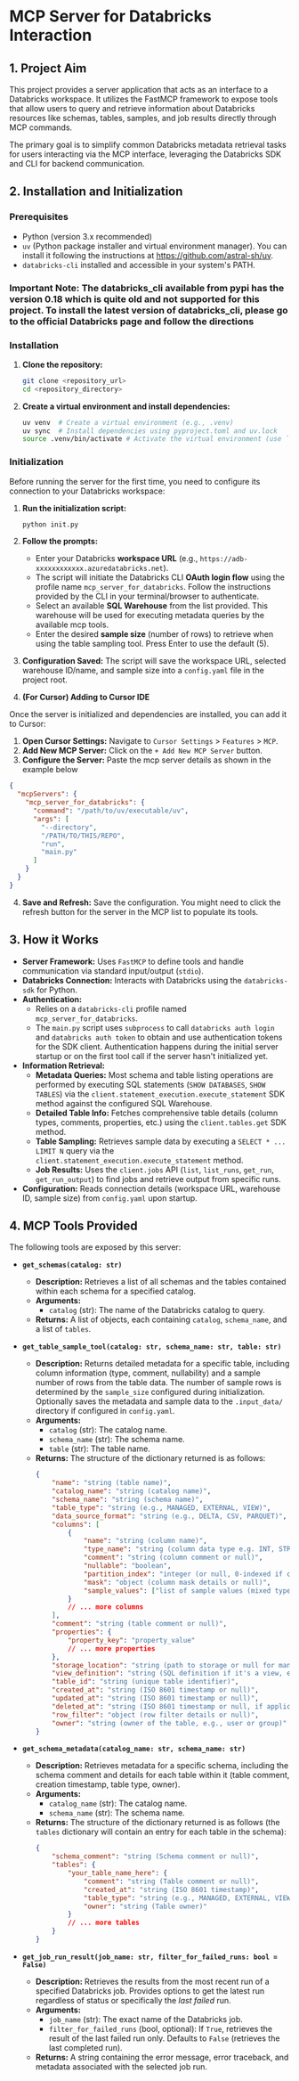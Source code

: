 # MCP Server for Databricks Interaction

## 1. Project Aim

This project provides a server application that acts as an interface to a Databricks workspace. It utilizes the FastMCP framework to expose tools that allow users to query and retrieve information about Databricks resources like schemas, tables, samples, and job results directly through MCP commands.

The primary goal is to simplify common Databricks metadata retrieval tasks for users interacting via the MCP interface, leveraging the Databricks SDK and CLI for backend communication.

## 2. Installation and Initialization

### Prerequisites

*   Python (version 3.x recommended)
*   `uv` (Python package installer and virtual environment manager). You can install it following the instructions at https://github.com/astral-sh/uv.
*   `databricks-cli` installed and accessible in your system\'s PATH.
### **Important Note:** The databricks_cli available from pypi has the version 0.18 which is quite old and not supported for this project. To install the latest version of databricks_cli, please go to the official Databricks page and follow the directions 

### Installation

1.  **Clone the repository:**
    ```bash
    git clone <repository_url>
    cd <repository_directory>
    ```
2.  **Create a virtual environment and install dependencies:**
    ```bash
    uv venv  # Create a virtual environment (e.g., .venv)
    uv sync  # Install dependencies using pyproject.toml and uv.lock
    source .venv/bin/activate # Activate the virtual environment (use `.venv\\Scripts\\activate` on Windows)
    ```

### Initialization

Before running the server for the first time, you need to configure its connection to your Databricks workspace:

1.  **Run the initialization script:**
    ```bash
    python init.py
    ```
2.  **Follow the prompts:**
    *   Enter your Databricks **workspace URL** (e.g., `https://adb-xxxxxxxxxxxx.azuredatabricks.net`).
    *   The script will initiate the Databricks CLI **OAuth login flow** using the profile name `mcp_server_for_databricks`. Follow the instructions provided by the CLI in your terminal/browser to authenticate.
    *   Select an available **SQL Warehouse** from the list provided. This warehouse will be used for executing metadata queries by the available mcp tools.
    *   Enter the desired **sample size** (number of rows) to retrieve when using the table sampling tool. Press Enter to use the default (5).
3.  **Configuration Saved:** The script will save the workspace URL, selected warehouse ID/name, and sample size into a `config.yaml` file in the project root.

4. **(For Cursor) Adding to Cursor IDE**

Once the server is initialized and dependencies are installed, you can add it to Cursor:

1.  **Open Cursor Settings:** Navigate to `Cursor Settings` > `Features` > `MCP`.
2.  **Add New MCP Server:** Click on the `+ Add New MCP Server` button.
3.  **Configure the Server:**
    Paste the mcp server details as shown in the example below
```json
{
  "mcpServers": {
    "mcp_server_for_databricks": {
      "command": "/path/to/uv/executable/uv",
      "args": [
        "--directory",
        "/PATH/TO/THIS/REPO",
        "run",
        "main.py"
      ]
    }
  }
}
```

4.  **Save and Refresh:** Save the configuration. You might need to click the refresh button for the server in the MCP list to populate its tools.

## 3. How it Works

*   **Server Framework:** Uses `FastMCP` to define tools and handle communication via standard input/output (`stdio`).
*   **Databricks Connection:** Interacts with Databricks using the `databricks-sdk` for Python.
*   **Authentication:**
    *   Relies on a `databricks-cli` profile named `mcp_server_for_databricks`.
    *   The `main.py` script uses `subprocess` to call `databricks auth login` and `databricks auth token` to obtain and use authentication tokens for the SDK client. Authentication happens during the initial server startup or on the first tool call if the server hasn't initialized yet.
*   **Information Retrieval:**
    *   **Metadata Queries:** Most schema and table listing operations are performed by executing SQL statements (`SHOW DATABASES`, `SHOW TABLES`) via the `client.statement_execution.execute_statement` SDK method against the configured SQL Warehouse.
    *   **Detailed Table Info:** Fetches comprehensive table details (column types, comments, properties, etc.) using the `client.tables.get` SDK method.
    *   **Table Sampling:** Retrieves sample data by executing a `SELECT * ... LIMIT N` query via the `client.statement_execution.execute_statement` method.
    *   **Job Results:** Uses the `client.jobs` API (`list`, `list_runs`, `get_run`, `get_run_output`) to find jobs and retrieve output from specific runs.
*   **Configuration:** Reads connection details (workspace URL, warehouse ID, sample size) from `config.yaml` upon startup.

## 4. MCP Tools Provided

The following tools are exposed by this server:

*   **`get_schemas(catalog: str)`**
    *   **Description:** Retrieves a list of all schemas and the tables contained within each schema for a specified catalog.
    *   **Arguments:**
        *   `catalog` (str): The name of the Databricks catalog to query.
    *   **Returns:** A list of objects, each containing `catalog`, `schema_name`, and a list of `tables`.

*   **`get_table_sample_tool(catalog: str, schema_name: str, table: str)`**
    *   **Description:** Returns detailed metadata for a specific table, including column information (type, comment, nullability) and a sample number of rows from the table data. The number of sample rows is determined by the `sample_size` configured during initialization. Optionally saves the metadata and sample data to the `.input_data/` directory if configured in `config.yaml`.
    *   **Arguments:**
        *   `catalog` (str): The catalog name.
        *   `schema_name` (str): The schema name.
        *   `table` (str): The table name.
    *   **Returns:** The structure of the dictionary returned is as follows:
        ```json
        {
            "name": "string (table name)",
            "catalog_name": "string (catalog name)",
            "schema_name": "string (schema name)",
            "table_type": "string (e.g., MANAGED, EXTERNAL, VIEW)",
            "data_source_format": "string (e.g., DELTA, CSV, PARQUET)",
            "columns": [
                {
                    "name": "string (column name)",
                    "type_name": "string (column data type e.g. INT, STRING)",
                    "comment": "string (column comment or null)",
                    "nullable": "boolean",
                    "partition_index": "integer (or null, 0-indexed if column is a partition column)",
                    "mask": "object (column mask details or null)",
                    "sample_values": ["list of sample values (mixed types)"]
                }
                // ... more columns
            ],
            "comment": "string (table comment or null)",
            "properties": {
                "property_key": "property_value"
                // ... more properties
            },
            "storage_location": "string (path to storage or null for managed tables/views)",
            "view_definition": "string (SQL definition if it's a view, else null)",
            "table_id": "string (unique table identifier)",
            "created_at": "string (ISO 8601 timestamp or null)",
            "updated_at": "string (ISO 8601 timestamp or null)",
            "deleted_at": "string (ISO 8601 timestamp or null, if applicable)",
            "row_filter": "object (row filter details or null)",
            "owner": "string (owner of the table, e.g., user or group)"
        }
        ```

*   **`get_schema_metadata(catalog_name: str, schema_name: str)`**
    *   **Description:** Retrieves metadata for a specific schema, including the schema comment and details for each table within it (table comment, creation timestamp, table type, owner).
    *   **Arguments:**
        *   `catalog_name` (str): The catalog name.
        *   `schema_name` (str): The schema name.
    *   **Returns:** The structure of the dictionary returned is as follows (the `tables` dictionary will contain an entry for each table in the schema):
        ```json
        {
            "schema_comment": "string (Schema comment or null)",
            "tables": {
                "your_table_name_here": {
                    "comment": "string (Table comment or null)",
                    "created_at": "string (ISO 8601 timestamp)",
                    "table_type": "string (e.g., MANAGED, EXTERNAL, VIEW)",
                    "owner": "string (Table owner)"
                }
                // ... more tables
            }
        }
        ```

*   **`get_job_run_result(job_name: str, filter_for_failed_runs: bool = False)`**
    *   **Description:** Retrieves the results from the most recent run of a specified Databricks job. Provides options to get the latest run regardless of status or specifically the *last failed* run.
    *   **Arguments:**
        *   `job_name` (str): The exact name of the Databricks job.
        *   `filter_for_failed_runs` (bool, optional): If `True`, retrieves the result of the last failed run only. Defaults to `False` (retrieves the last completed run).
    *   **Returns:** A string containing the error message, error traceback, and metadata associated with the selected job run.
